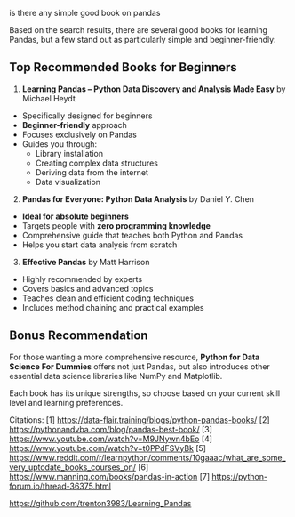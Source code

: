 is there any simple good book on pandas

Based on the search results, there are several good books for learning Pandas, but a few stand out as particularly simple and beginner-friendly:

## Top Recommended Books for Beginners

1. **Learning Pandas – Python Data Discovery and Analysis Made Easy** by Michael Heydt
- Specifically designed for beginners
- **Beginner-friendly** approach
- Focuses exclusively on Pandas
- Guides you through:
  - Library installation
  - Creating complex data structures
  - Deriving data from the internet
  - Data visualization

2. **Pandas for Everyone: Python Data Analysis** by Daniel Y. Chen
- **Ideal for absolute beginners**
- Targets people with **zero programming knowledge**
- Comprehensive guide that teaches both Python and Pandas
- Helps you start data analysis from scratch

3. **Effective Pandas** by Matt Harrison
- Highly recommended by experts
- Covers basics and advanced topics
- Teaches clean and efficient coding techniques
- Includes method chaining and practical examples

## Bonus Recommendation

For those wanting a more comprehensive resource, **Python for Data Science For Dummies** offers not just Pandas, but also introduces other essential data science libraries like NumPy and Matplotlib.

Each book has its unique strengths, so choose based on your current skill level and learning preferences.

Citations:
[1] https://data-flair.training/blogs/python-pandas-books/
[2] https://pythonandvba.com/blog/pandas-best-book/
[3] https://www.youtube.com/watch?v=M9JNywn4bEo
[4] https://www.youtube.com/watch?v=t0PPdFSVyBk
[5] https://www.reddit.com/r/learnpython/comments/10gaaac/what_are_some_very_uptodate_books_courses_on/
[6] https://www.manning.com/books/pandas-in-action
[7] https://python-forum.io/thread-36375.html


https://github.com/trenton3983/Learning_Pandas 